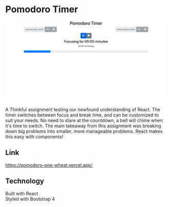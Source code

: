 # Pomodoro Timer

![A screen shot of my Pomodoro Timer App](/public/images/Pomodoro.png "Pomodoro Timer")

A Thinkful assignment testing our newfound understanding of React. The timer switches between focus and break time, and can be customized to suit your needs. No need to stare at the countdown, a bell will chime when it's time to switch. The main takeaway from this assignment was breaking down big problems into smaller, more manageable problems. React makes this easy with components!

## Link

https://pomodoro-one-wheat.vercel.app/

## Technology

Built with React  
Styled with Bootstrap 4
